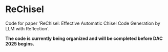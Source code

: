 # ReChisel


Code for paper 'ReChisel: Effective Automatic Chisel Code Generation by LLM with Reflection'.

**The code is currently being organized and will be completed before DAC 2025 begins.**
